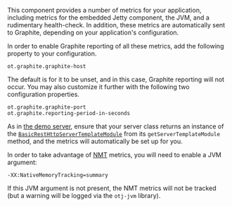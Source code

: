 This component provides a number of metrics for your application,
including metrics for the embedded Jetty component, the JVM, and a
rudimentary health-check.  In addition, these metrics are automatically
sent to Graphite, depending on your application's configuration.

In order to enable Graphite reporting of all these metrics, add the
following property to your configuration.

    ot.graphite.graphite-host

The default is for it to be unset, and in this case, Graphite reporting
will not occur.  You may also customize it further with the following
two configuration properties.

    ot.graphite.graphite-port
    ot.graphite.reporting-period-in-seconds

As in [the demo server][1], ensure that your server class returns an
instance of the [`BasicRestHttpServerTemplateModule`][2] from its
`getServerTemplateModule` method, and the metrics will automatically be
set up for you.

In order to take advantage of [NMT][3] metrics, you will need to enable
a JVM argument:

    -XX:NativeMemoryTracking=summary

If this JVM argument is not present, the NMT metrics will not be
tracked (but a warning will be logged via the `otj-jvm` library).

[1]: https://github.com/opentable/service-demo
[2]: https://github.com/opentable/otj-server/blob/master/templates/src/main/java/com/opentable/server/templates/BasicRestHttpServerTemplateModule.java
[3]: https://docs.oracle.com/javase/8/docs/technotes/guides/troubleshoot/tooldescr007.html
